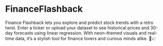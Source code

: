 # FinanceFlashback
Finance Flashback lets you explore and predict stock trends with a retro twist. Enter a ticker or upload your dataset to see historical prices and 30-day forecasts using linear regression. With neon-themed visuals and real-time data, it’s a stylish tool for finance lovers and curious minds alike. 💸📈 

